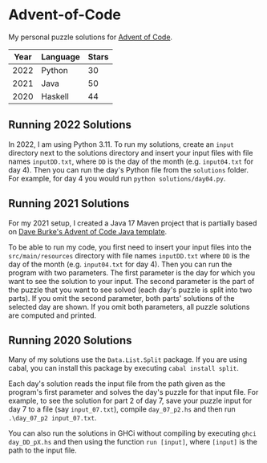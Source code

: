 # Advent-of-Code

My personal puzzle solutions for [Advent of Code](https://adventofcode.com/).

| Year | Language | Stars |
|------|----------|-------|
| 2022 | Python   | 30    |
| 2021 | Java     | 50    |
| 2020 | Haskell  | 44    |


## Running 2022 Solutions

In 2022, I am using Python 3.11. To run my solutions, create an `input` directory next to the solutions directory and insert your input files with file names `inputDD.txt`, where `DD` is the day of the month (e.g. `input04.txt` for day 4). Then you can run the day's Python file from the `solutions` folder. For example, for day 4 you would run `python solutions/day04.py`.


## Running 2021 Solutions

For my 2021 setup, I created a Java 17 Maven project that is partially based on [Dave Burke's Advent of Code Java template](https://github.com/dave-burke/advent-of-code-java-starter).

To be able to run my code, you first need to insert your input files into the `src/main/resources` directory with file names `inputDD.txt` where `DD` is the day of the month (e.g. `input04.txt` for day 4). Then you can run the program with two parameters. The first parameter is the day for which you want to see the solution to your input. The second parameter is the part of the puzzle that you want to see solved (each day's puzzle is split into two parts). If you omit the second parameter, both parts' solutions of the selected day are shown. If you omit both parameters, all puzzle solutions are computed and printed.


## Running 2020 Solutions

Many of my solutions use the `Data.List.Split` package. If you are using cabal, you can install this package by executing `cabal install split`.

Each day's solution reads the input file from the path given as the program's first parameter and solves the day's puzzle for that input file. For example, to see the solution for part 2 of day 7, save your puzzle input for day 7 to a file (say `input_07.txt`), compile `day_07_p2.hs` and then run `.\day_07_p2 input_07.txt`.

You can also run the solutions in GHCi without compiling by executing `ghci day_DD_pX.hs` and then using the function `run [input]`, where `[input]` is the path to the input file.

